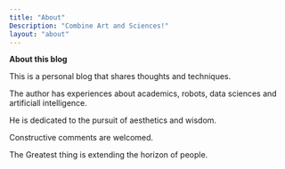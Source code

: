 ```yaml
---
title: "About"
Description: "Combine Art and Sciences!"
layout: "about"
---
```


**About this blog**

This is a personal blog that shares thoughts and techniques. 

The author has experiences about academics, robots, data sciences and artificiall intelligence.

He is dedicated to the pursuit of aesthetics and wisdom.

Constructive comments are welcomed.

The Greatest thing is extending the horizon of people.